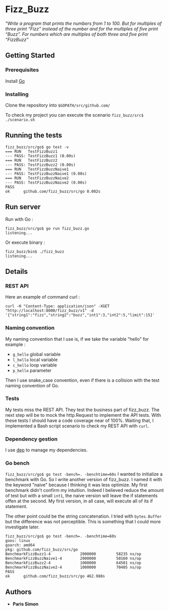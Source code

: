 # Fizz_Buzz

*"Write a program that prints the numbers from 1 to 100. But for multiples of three print “Fizz” instead of the number and for the multiples of five print “Buzz”. For numbers which are multiples of both three and five print “FizzBuzz”*

## Getting Started


### Prerequisites

Install [Go](https://golang.org/dl/)

### Installing

Clone the repository into `$GOPATH/src/github.com/`

To check my project you can execute the scenario `fizz_buzz/src$ ./scenario.sh`

## Running the tests

```
fizz_buzz/src/go$ go test -v
=== RUN   TestFizzBuzz1
--- PASS: TestFizzBuzz1 (0.00s)
=== RUN   TestFizzBuzz2
--- PASS: TestFizzBuzz2 (0.00s)
=== RUN   TestFizzBuzzNaive1
--- PASS: TestFizzBuzzNaive1 (0.00s)
=== RUN   TestFizzBuzzNaive2
--- PASS: TestFizzBuzzNaive2 (0.00s)
PASS
ok  	github.com/fizz_buzz/src/go	0.002s

```

## Run server

Run with Go :

```
fizz_buzz/src/go$ go run fizz_buzz.go 
listening...

```

Or execute binary :

```
fizz_buzz/bin$ ./fizz_buzz 
listening...

```


## Details

### REST API

Here an example of command curl :

`curl -H "Content-Type: application/json" -XGET "http://localhost:8000/fizz_buzz/v1" -d '{"string1":"fizz","string2":"buzz","int1":3,"int2":5,"limit":15}'`

### Naming convention
My naming convention that I use is, if we take the variable "hello" for example :

* `g_hello` global variable
* `l_hello` local variable
* `c_hello` loop variable
* `p_hello` parameter

Then I use snake_case convention, even if there is a collision with the test naming convention of Go.

### Tests
My tests miss the REST API. They test the business part of fizz_buzz. The next step will be to mock the http.Request to implement the API tests. With these tests I should have a code coverage near of 100%.
Waiting that, I implemented a Bash script scenario to check my REST API with `curl`.

### Dependency gestion
I use [dep](https://golang.github.io/dep/docs/daily-dep.html) to manage my dependencies.

### Go bench
`fizz_buzz/src/go$ go test -bench=. -benchtime=60s`
I wanted to initialize a benchmark with Go. So I write another version of fizz_buzz. I named it with the keyword "naive" because I thinking it was less optimize. My first benchmark didn't confirm my intuition. Indeed I believed reduce the amount of test but with a small `int1`, the naive version will leave the if statements offen at the second. My first version, in all case, will execute all of its if statement.

The other point could be the string concatenation. I tried with `bytes.Buffer` but the difference was not perceptible. This is something that I could more investigate later.

```
fizz_buzz/src/go$ go test -bench=. -benchtime=60s
goos: linux
goarch: amd64
pkg: github.com/fizz_buzz/src/go
BenchmarkFizzBuzz1-4        	 2000000	     58235 ns/op
BenchmarkFizzBuzzNaive1-4   	 2000000	     50160 ns/op
BenchmarkFizzBuzz2-4        	 1000000	     64501 ns/op
BenchmarkFizzBuzzNaive2-4   	 1000000	     70405 ns/op
PASS
ok  	github.com/fizz_buzz/src/go	462.988s
```

## Authors

* **Paris Simon** 

